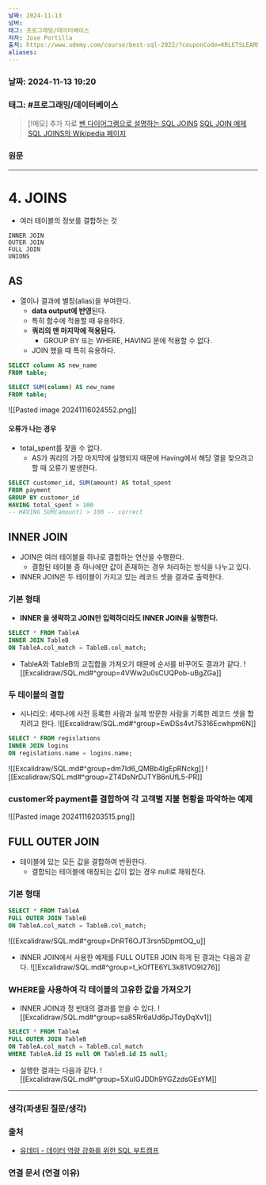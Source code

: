 ```yaml
---
날짜: 2024-11-13
넘버: 
태그: 프로그래밍/데이터베이스
저자: Jose Portilla
출처: https://www.udemy.com/course/best-sql-2022/?couponCode=KRLETSLEARNNOW
aliases:
---
```

### 날짜:  2024-11-13 19:20

### 태그: #프로그래밍/데이터베이스 

>[!메모] 추가 자료
>[벤 다이어그램으로 설명하는 SQL JOINS](http://blog.codinghorror.com/a-visual-explanation-of-sql-joins/)
[SQL JOIN 예제](http://www.sql-join.com/)
[SQL JOINS의 Wikipedia 페이지](https://en.wikipedia.org/wiki/Join_(SQL))

### 원문
---
# 4. JOINS
- 여러 테이블의 정보를 결합하는 것
```
INNER JOIN
OUTER JOIN
FULL JOIN
UNIONS
```
## AS
- 열이나 결과에 별칭(alias)을 부여한다.
	- **data output에 반영**된다.
	- 특히 함수에 적용할 때 유용하다.
	- **쿼리의 맨 마지막에 적용된다.**
		- GROUP BY 또는 WHERE, HAVING 문에 적용할 수 없다.
	- JOIN 했을 때 특히 유용하다.
```sql
SELECT column AS new_name
FROM table;

SELECT SUM(column) AS new_name
FROM table;
```
![[Pasted image 20241116024552.png]]
#### 오류가 나는 경우
- total_spent를 찾을 수 없다.
	- AS가 쿼리의 가장 마지막에 실행되지 때문에 Having에서 해당 열을 찾으려고 할 때 오류가 발생한다.
```sql error:4
SELECT customer_id, SUM(amount) AS total_spent
FROM payment
GROUP BY customer_id
HAVING total_spent > 100
-- HAVING SUM(amount) > 100 -- correct
```

## INNER JOIN
- JOIN은 여러 테이블을 하나로 결합하는 연산을 수행한다.
	- 결합된 테이블 중 하나에만 값이 존재하는 경우 처리하는 방식을 나누고 있다.
- INNER JOIN은 두 테이블이 가지고 있는 레코드 셋을 결과로 출력한다.
### 기본 형태
- **INNER 을 생략하고 JOIN만 입력하더라도 INNER JOIN을 실행한다.**
```sql
SELECT * FROM TableA
INNER JOIN TableB
ON TableA.col_match = TableB.col_match;
```
- TableA와 TableB의 교집합을 가져오기 때문에 순서를 바꾸어도 결과가 같다.
![[Excalidraw/SQL.md#^group=4VWw2u0sCUQPob-uBgZGa]]
### 두 테이블의 결합
- 시나리오: 세미나에 사전 등록한 사람과 실제 방문한 사람을 기록한 레코드 셋을 합치려고 한다.
![[Excalidraw/SQL.md#^group=EwDSs4vt75316Ecwhpm6N]]
```sql
SELECT * FROM regislations
INNER JOIN logins
ON regislations.name = logins.name;
```
![[Excalidraw/SQL.md#^group=dm7Id6_QMBb4lgEpRNckg]]
![[Excalidraw/SQL.md#^group=ZT4DsNrDJTYB6nUfL5-PR]]
### customer와 payment를 결합하여 각 고객별 지불 현황을 파악하는 예제
![[Pasted image 20241116203515.png]]
## FULL OUTER JOIN
- 테이블에 있는 모든 값을 결합하여 반환한다.
	- 결합되는 테이블에 매칭되는 값이 없는 경우 null로 채워진다.
### 기본 형태
```sql
SELECT * FROM TableA
FULL OUTER JOIN TableB
ON TableA.col_match = TableB.col_match;
```
![[Excalidraw/SQL.md#^group=DhRT6OJT3rsn5DpmtOQ_u]]
- INNER JOIN에서 사용한 예제를 FULL OUTER JOIN 하게 된 결과는 다음과 같다.
![[Excalidraw/SQL.md#^group=t_kOfTE6YL3k81VO9l276]]
### WHERE을 사용하여 각 테이블의 고유한 값을 가져오기
- INNER JOIN과 정 반대의 결과를 얻을 수 있다.
![[Excalidraw/SQL.md#^group=sa85Rr6aUd6pJTdyDqXv1]]
```sql
SELECT * FROM TableA
FULL OUTER JOIN TableB
ON TableA.col_match = TableB.col_match
WHERE TableA.id IS null OR TableB.id IS null;
```
- 실행한 결과는 다음과 같다.
![[Excalidraw/SQL.md#^group=5XuIGJDDh9YGZzdsGEsYM]]


---
### 생각(파생된 질문/생각)

### 출처
- [유데미 - 데이터 역량 강화를 위한 SQL 부트캠프](https://www.udemy.com/course/best-sql-2022)

### 연결 문서 (연결 이유)
